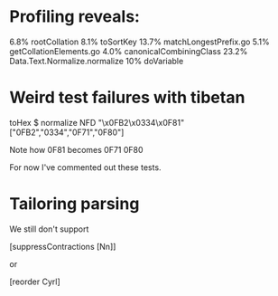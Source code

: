 # Profiling reveals:

6.8%  rootCollation
8.1%  toSortKey
13.7% matchLongestPrefix.go
5.1%  getCollationElements.go
4.0%  canonicalCombiningClass
23.2% Data.Text.Normalize.normalize
10%   doVariable

# Weird test failures with tibetan

 toHex $ normalize NFD "\x0FB2\x0334\x0F81"
["0FB2","0334","0F71","0F80"]

Note how 0F81 becomes 0F71 0F80

For now I've commented out these tests.

# Tailoring parsing

We still don't support

[suppressContractions [Nn]]

or

[reorder Cyrl]


